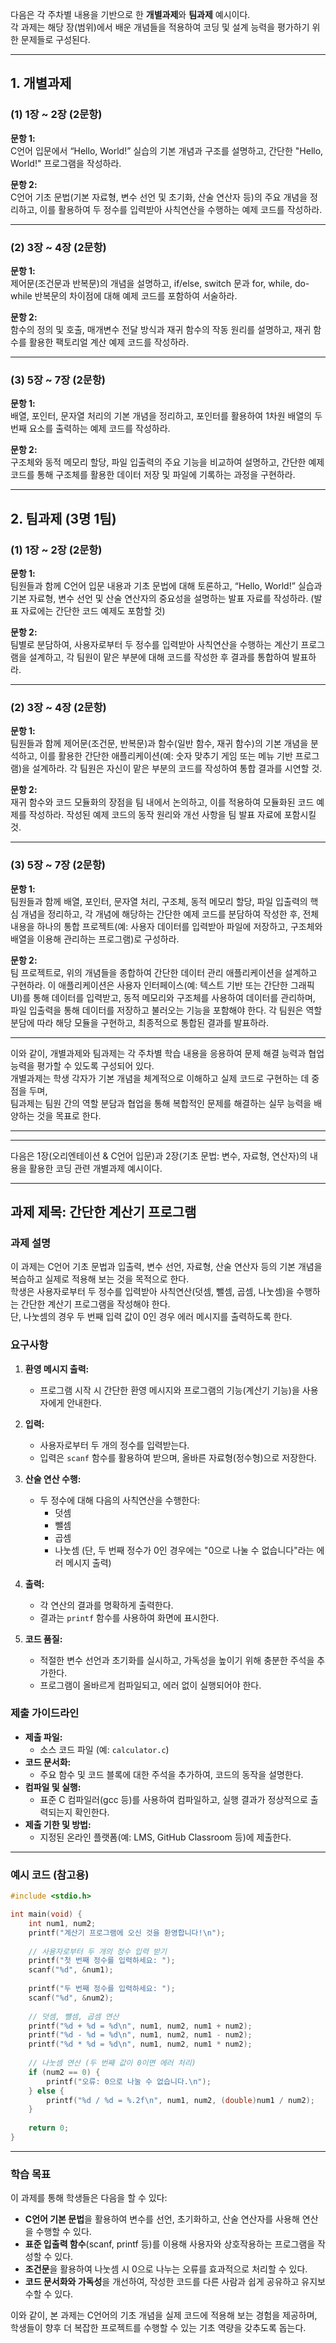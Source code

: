 다음은 각 주차별 내용을 기반으로 한 **개별과제**와 **팀과제** 예시이다.  
각 과제는 해당 장(범위)에서 배운 개념들을 적용하여 코딩 및 설계 능력을 평가하기 위한 문제들로 구성된다.

---

## 1. 개별과제

### (1) 1장 ~ 2장 (2문항)

**문항 1:**  
C언어 입문에서 “Hello, World!” 실습의 기본 개념과 구조를 설명하고, 간단한 "Hello, World!" 프로그램을 작성하라.

**문항 2:**  
C언어 기초 문법(기본 자료형, 변수 선언 및 초기화, 산술 연산자 등)의 주요 개념을 정리하고, 이를 활용하여 두 정수를 입력받아 사칙연산을 수행하는 예제 코드를 작성하라.

---

### (2) 3장 ~ 4장 (2문항)

**문항 1:**  
제어문(조건문과 반복문)의 개념을 설명하고, if/else, switch 문과 for, while, do-while 반복문의 차이점에 대해 예제 코드를 포함하여 서술하라.

**문항 2:**  
함수의 정의 및 호출, 매개변수 전달 방식과 재귀 함수의 작동 원리를 설명하고, 재귀 함수를 활용한 팩토리얼 계산 예제 코드를 작성하라.

---

### (3) 5장 ~ 7장 (2문항)

**문항 1:**  
배열, 포인터, 문자열 처리의 기본 개념을 정리하고, 포인터를 활용하여 1차원 배열의 두 번째 요소를 출력하는 예제 코드를 작성하라.

**문항 2:**  
구조체와 동적 메모리 할당, 파일 입출력의 주요 기능을 비교하여 설명하고, 간단한 예제 코드를 통해 구조체를 활용한 데이터 저장 및 파일에 기록하는 과정을 구현하라.

---

## 2. 팀과제 (3명 1팀)

### (1) 1장 ~ 2장 (2문항)

**문항 1:**  
팀원들과 함께 C언어 입문 내용과 기초 문법에 대해 토론하고, “Hello, World!” 실습과 기본 자료형, 변수 선언 및 산술 연산자의 중요성을 설명하는 발표 자료를 작성하라. (발표 자료에는 간단한 코드 예제도 포함할 것)

**문항 2:**  
팀별로 분담하여, 사용자로부터 두 정수를 입력받아 사칙연산을 수행하는 계산기 프로그램을 설계하고, 각 팀원이 맡은 부분에 대해 코드를 작성한 후 결과를 통합하여 발표하라.

---

### (2) 3장 ~ 4장 (2문항)

**문항 1:**  
팀원들과 함께 제어문(조건문, 반복문)과 함수(일반 함수, 재귀 함수)의 기본 개념을 분석하고, 이를 활용한 간단한 애플리케이션(예: 숫자 맞추기 게임 또는 메뉴 기반 프로그램)을 설계하라. 각 팀원은 자신이 맡은 부분의 코드를 작성하여 통합 결과를 시연할 것.

**문항 2:**  
재귀 함수와 코드 모듈화의 장점을 팀 내에서 논의하고, 이를 적용하여 모듈화된 코드 예제를 작성하라. 작성된 예제 코드의 동작 원리와 개선 사항을 팀 발표 자료에 포함시킬 것.

---

### (3) 5장 ~ 7장 (2문항)

**문항 1:**  
팀원들과 함께 배열, 포인터, 문자열 처리, 구조체, 동적 메모리 할당, 파일 입출력의 핵심 개념을 정리하고, 각 개념에 해당하는 간단한 예제 코드를 분담하여 작성한 후, 전체 내용을 하나의 통합 프로젝트(예: 사용자 데이터를 입력받아 파일에 저장하고, 구조체와 배열을 이용해 관리하는 프로그램)로 구성하라.

**문항 2:**  
팀 프로젝트로, 위의 개념들을 종합하여 간단한 데이터 관리 애플리케이션을 설계하고 구현하라. 이 애플리케이션은 사용자 인터페이스(예: 텍스트 기반 또는 간단한 그래픽 UI)를 통해 데이터를 입력받고, 동적 메모리와 구조체를 사용하여 데이터를 관리하며, 파일 입출력을 통해 데이터를 저장하고 불러오는 기능을 포함해야 한다. 각 팀원은 역할 분담에 따라 해당 모듈을 구현하고, 최종적으로 통합된 결과를 발표하라.

---

이와 같이, 개별과제와 팀과제는 각 주차별 학습 내용을 응용하여 문제 해결 능력과 협업 능력을 평가할 수 있도록 구성되어 있다.  
개별과제는 학생 각자가 기본 개념을 체계적으로 이해하고 실제 코드로 구현하는 데 중점을 두며,  
팀과제는 팀원 간의 역할 분담과 협업을 통해 복합적인 문제를 해결하는 실무 능력을 배양하는 것을 목표로 한다.

---
---
다음은 1장(오리엔테이션 & C언어 입문)과 2장(기초 문법: 변수, 자료형, 연산자)의 내용을 활용한 코딩 관련 개별과제 예시이다.

---

## 과제 제목: 간단한 계산기 프로그램

### 과제 설명
이 과제는 C언어 기초 문법과 입출력, 변수 선언, 자료형, 산술 연산자 등의 기본 개념을 복습하고 실제로 적용해 보는 것을 목적으로 한다.  
학생은 사용자로부터 두 정수를 입력받아 사칙연산(덧셈, 뺄셈, 곱셈, 나눗셈)을 수행하는 간단한 계산기 프로그램을 작성해야 한다.  
단, 나눗셈의 경우 두 번째 입력 값이 0인 경우 에러 메시지를 출력하도록 한다.

### 요구사항
1. **환영 메시지 출력:**  
   - 프로그램 시작 시 간단한 환영 메시지와 프로그램의 기능(계산기 기능)을 사용자에게 안내한다.
   
2. **입력:**  
   - 사용자로부터 두 개의 정수를 입력받는다.
   - 입력은 `scanf` 함수를 활용하여 받으며, 올바른 자료형(정수형)으로 저장한다.

3. **산술 연산 수행:**  
   - 두 정수에 대해 다음의 사칙연산을 수행한다:
     - 덧셈
     - 뺄셈
     - 곱셈
     - 나눗셈 (단, 두 번째 정수가 0인 경우에는 "0으로 나눌 수 없습니다"라는 에러 메시지 출력)
   
4. **출력:**  
   - 각 연산의 결과를 명확하게 출력한다.  
   - 결과는 `printf` 함수를 사용하여 화면에 표시한다.

5. **코드 품질:**  
   - 적절한 변수 선언과 초기화를 실시하고, 가독성을 높이기 위해 충분한 주석을 추가한다.
   - 프로그램이 올바르게 컴파일되고, 에러 없이 실행되어야 한다.

### 제출 가이드라인
- **제출 파일:**  
  - 소스 코드 파일 (예: `calculator.c`)
- **코드 문서화:**  
  - 주요 함수 및 코드 블록에 대한 주석을 추가하여, 코드의 동작을 설명한다.
- **컴파일 및 실행:**  
  - 표준 C 컴파일러(gcc 등)를 사용하여 컴파일하고, 실행 결과가 정상적으로 출력되는지 확인한다.
- **제출 기한 및 방법:**  
  - 지정된 온라인 플랫폼(예: LMS, GitHub Classroom 등)에 제출한다.

---

### 예시 코드 (참고용)

```c
#include <stdio.h>

int main(void) {
    int num1, num2;
    printf("계산기 프로그램에 오신 것을 환영합니다!\n");
    
    // 사용자로부터 두 개의 정수 입력 받기
    printf("첫 번째 정수를 입력하세요: ");
    scanf("%d", &num1);
    
    printf("두 번째 정수를 입력하세요: ");
    scanf("%d", &num2);
    
    // 덧셈, 뺄셈, 곱셈 연산
    printf("%d + %d = %d\n", num1, num2, num1 + num2);
    printf("%d - %d = %d\n", num1, num2, num1 - num2);
    printf("%d * %d = %d\n", num1, num2, num1 * num2);
    
    // 나눗셈 연산 (두 번째 값이 0이면 에러 처리)
    if (num2 == 0) {
        printf("오류: 0으로 나눌 수 없습니다.\n");
    } else {
        printf("%d / %d = %.2f\n", num1, num2, (double)num1 / num2);
    }
    
    return 0;
}
```

---

### 학습 목표
이 과제를 통해 학생들은 다음을 할 수 있다:
- **C언어 기본 문법**을 활용하여 변수를 선언, 초기화하고, 산술 연산자를 사용해 연산을 수행할 수 있다.
- **표준 입출력 함수**(scanf, printf 등)를 이용해 사용자와 상호작용하는 프로그램을 작성할 수 있다.
- **조건문**을 활용하여 나눗셈 시 0으로 나누는 오류를 효과적으로 처리할 수 있다.
- **코드 문서화와 가독성**을 개선하여, 작성한 코드를 다른 사람과 쉽게 공유하고 유지보수할 수 있다.

이와 같이, 본 과제는 C언어의 기초 개념을 실제 코드에 적용해 보는 경험을 제공하며, 학생들이 향후 더 복잡한 프로젝트를 수행할 수 있는 기초 역량을 갖추도록 돕는다.
